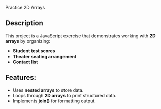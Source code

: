 Practice 2D Arrays

## Description
This project is a JavaScript exercise that demonstrates working with **2D arrays** by organizing:
- **Student test scores**
- **Theater seating arrangement**
- **Contact list**

## Features:
- Uses **nested arrays** to store data.
- Loops through **2D arrays** to print structured data.
- Implements **join()** for formatting output.